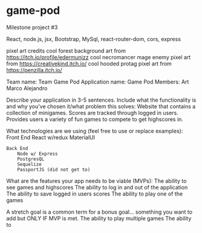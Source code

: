 # game-pod

Milestone project #3


React, node.js, jsx, Bootstrap, MySql, react-router-dom, cors, express

pixel art credits
cool forest background art from https://itch.io/profile/edermunizz
cool necromancer mage enemy pixel art from https://creativekind.itch.io/
cool hooded protag pixel art from https://penzilla.itch.io/

Team name: Team Game Pod
Application name: Game Pod
Members:
Art
Marco
Alejandro 

Describe your application in 3-5 sentences. Include what the functionality is and why you’ve chosen it/what problem this solves: 
Website that contains a collection of minigames. Scores are tracked through logged in users. Provides users a variety of fun games to compete to get highscores in.

What technologies are we using (feel free to use or replace examples):
    Front End
        React w/redux
        MaterialUI

    Back End
        Node w/ Express
        PostgresQL
        Sequelize
        PassportJS (did not get to)


What are the features your app needs to be viable (MVPs):
The ability to see games and highscores
The ability to log in and out of the application
The ability to save logged in users scores
The ability to play one of the games



A stretch goal is a common term for a bonus goal… something you want to add but ONLY IF MVP is met.
The ability to play multiple games
The ability to 

